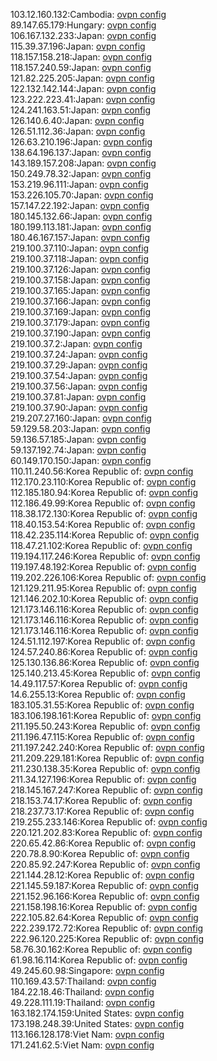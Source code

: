 103.12.160.132:Cambodia: [ovpn config](vpn/103_12_160_132.ovpn)  
89.147.65.179:Hungary: [ovpn config](vpn/89_147_65_179.ovpn)  
106.167.132.233:Japan: [ovpn config](vpn/106_167_132_233.ovpn)  
115.39.37.196:Japan: [ovpn config](vpn/115_39_37_196.ovpn)  
118.157.158.218:Japan: [ovpn config](vpn/118_157_158_218.ovpn)  
118.157.240.59:Japan: [ovpn config](vpn/118_157_240_59.ovpn)  
121.82.225.205:Japan: [ovpn config](vpn/121_82_225_205.ovpn)  
122.132.142.144:Japan: [ovpn config](vpn/122_132_142_144.ovpn)  
123.222.223.41:Japan: [ovpn config](vpn/123_222_223_41.ovpn)  
124.241.163.51:Japan: [ovpn config](vpn/124_241_163_51.ovpn)  
126.140.6.40:Japan: [ovpn config](vpn/126_140_6_40.ovpn)  
126.51.112.36:Japan: [ovpn config](vpn/126_51_112_36.ovpn)  
126.63.210.196:Japan: [ovpn config](vpn/126_63_210_196.ovpn)  
138.64.196.137:Japan: [ovpn config](vpn/138_64_196_137.ovpn)  
143.189.157.208:Japan: [ovpn config](vpn/143_189_157_208.ovpn)  
150.249.78.32:Japan: [ovpn config](vpn/150_249_78_32.ovpn)  
153.219.96.111:Japan: [ovpn config](vpn/153_219_96_111.ovpn)  
153.226.105.70:Japan: [ovpn config](vpn/153_226_105_70.ovpn)  
157.147.22.192:Japan: [ovpn config](vpn/157_147_22_192.ovpn)  
180.145.132.66:Japan: [ovpn config](vpn/180_145_132_66.ovpn)  
180.199.113.181:Japan: [ovpn config](vpn/180_199_113_181.ovpn)  
180.46.167.157:Japan: [ovpn config](vpn/180_46_167_157.ovpn)  
219.100.37.110:Japan: [ovpn config](vpn/219_100_37_110.ovpn)  
219.100.37.118:Japan: [ovpn config](vpn/219_100_37_118.ovpn)  
219.100.37.126:Japan: [ovpn config](vpn/219_100_37_126.ovpn)  
219.100.37.158:Japan: [ovpn config](vpn/219_100_37_158.ovpn)  
219.100.37.165:Japan: [ovpn config](vpn/219_100_37_165.ovpn)  
219.100.37.166:Japan: [ovpn config](vpn/219_100_37_166.ovpn)  
219.100.37.169:Japan: [ovpn config](vpn/219_100_37_169.ovpn)  
219.100.37.179:Japan: [ovpn config](vpn/219_100_37_179.ovpn)  
219.100.37.190:Japan: [ovpn config](vpn/219_100_37_190.ovpn)  
219.100.37.2:Japan: [ovpn config](vpn/219_100_37_2.ovpn)  
219.100.37.24:Japan: [ovpn config](vpn/219_100_37_24.ovpn)  
219.100.37.29:Japan: [ovpn config](vpn/219_100_37_29.ovpn)  
219.100.37.54:Japan: [ovpn config](vpn/219_100_37_54.ovpn)  
219.100.37.56:Japan: [ovpn config](vpn/219_100_37_56.ovpn)  
219.100.37.81:Japan: [ovpn config](vpn/219_100_37_81.ovpn)  
219.100.37.90:Japan: [ovpn config](vpn/219_100_37_90.ovpn)  
219.207.27.160:Japan: [ovpn config](vpn/219_207_27_160.ovpn)  
59.129.58.203:Japan: [ovpn config](vpn/59_129_58_203.ovpn)  
59.136.57.185:Japan: [ovpn config](vpn/59_136_57_185.ovpn)  
59.137.192.74:Japan: [ovpn config](vpn/59_137_192_74.ovpn)  
60.149.170.150:Japan: [ovpn config](vpn/60_149_170_150.ovpn)  
110.11.240.56:Korea Republic of: [ovpn config](vpn/110_11_240_56.ovpn)  
112.170.23.110:Korea Republic of: [ovpn config](vpn/112_170_23_110.ovpn)  
112.185.180.94:Korea Republic of: [ovpn config](vpn/112_185_180_94.ovpn)  
112.186.49.99:Korea Republic of: [ovpn config](vpn/112_186_49_99.ovpn)  
118.38.172.130:Korea Republic of: [ovpn config](vpn/118_38_172_130.ovpn)  
118.40.153.54:Korea Republic of: [ovpn config](vpn/118_40_153_54.ovpn)  
118.42.235.114:Korea Republic of: [ovpn config](vpn/118_42_235_114.ovpn)  
118.47.21.102:Korea Republic of: [ovpn config](vpn/118_47_21_102.ovpn)  
119.194.117.246:Korea Republic of: [ovpn config](vpn/119_194_117_246.ovpn)  
119.197.48.192:Korea Republic of: [ovpn config](vpn/119_197_48_192.ovpn)  
119.202.226.106:Korea Republic of: [ovpn config](vpn/119_202_226_106.ovpn)  
121.129.211.95:Korea Republic of: [ovpn config](vpn/121_129_211_95.ovpn)  
121.146.202.10:Korea Republic of: [ovpn config](vpn/121_146_202_10.ovpn)  
121.173.146.116:Korea Republic of: [ovpn config](vpn/121_173_146_116.ovpn)  
121.173.146.116:Korea Republic of: [ovpn config](vpn/121_173_146_116.ovpn)  
121.173.146.116:Korea Republic of: [ovpn config](vpn/121_173_146_116.ovpn)  
124.51.112.197:Korea Republic of: [ovpn config](vpn/124_51_112_197.ovpn)  
124.57.240.86:Korea Republic of: [ovpn config](vpn/124_57_240_86.ovpn)  
125.130.136.86:Korea Republic of: [ovpn config](vpn/125_130_136_86.ovpn)  
125.140.213.45:Korea Republic of: [ovpn config](vpn/125_140_213_45.ovpn)  
14.49.117.57:Korea Republic of: [ovpn config](vpn/14_49_117_57.ovpn)  
14.6.255.13:Korea Republic of: [ovpn config](vpn/14_6_255_13.ovpn)  
183.105.31.55:Korea Republic of: [ovpn config](vpn/183_105_31_55.ovpn)  
183.106.198.161:Korea Republic of: [ovpn config](vpn/183_106_198_161.ovpn)  
211.195.50.243:Korea Republic of: [ovpn config](vpn/211_195_50_243.ovpn)  
211.196.47.115:Korea Republic of: [ovpn config](vpn/211_196_47_115.ovpn)  
211.197.242.240:Korea Republic of: [ovpn config](vpn/211_197_242_240.ovpn)  
211.209.229.181:Korea Republic of: [ovpn config](vpn/211_209_229_181.ovpn)  
211.230.138.35:Korea Republic of: [ovpn config](vpn/211_230_138_35.ovpn)  
211.34.127.196:Korea Republic of: [ovpn config](vpn/211_34_127_196.ovpn)  
218.145.167.247:Korea Republic of: [ovpn config](vpn/218_145_167_247.ovpn)  
218.153.74.17:Korea Republic of: [ovpn config](vpn/218_153_74_17.ovpn)  
218.237.73.17:Korea Republic of: [ovpn config](vpn/218_237_73_17.ovpn)  
219.255.233.146:Korea Republic of: [ovpn config](vpn/219_255_233_146.ovpn)  
220.121.202.83:Korea Republic of: [ovpn config](vpn/220_121_202_83.ovpn)  
220.65.42.86:Korea Republic of: [ovpn config](vpn/220_65_42_86.ovpn)  
220.78.8.90:Korea Republic of: [ovpn config](vpn/220_78_8_90.ovpn)  
220.85.92.247:Korea Republic of: [ovpn config](vpn/220_85_92_247.ovpn)  
221.144.28.12:Korea Republic of: [ovpn config](vpn/221_144_28_12.ovpn)  
221.145.59.187:Korea Republic of: [ovpn config](vpn/221_145_59_187.ovpn)  
221.152.96.166:Korea Republic of: [ovpn config](vpn/221_152_96_166.ovpn)  
221.158.198.16:Korea Republic of: [ovpn config](vpn/221_158_198_16.ovpn)  
222.105.82.64:Korea Republic of: [ovpn config](vpn/222_105_82_64.ovpn)  
222.239.172.72:Korea Republic of: [ovpn config](vpn/222_239_172_72.ovpn)  
222.96.120.225:Korea Republic of: [ovpn config](vpn/222_96_120_225.ovpn)  
58.76.30.162:Korea Republic of: [ovpn config](vpn/58_76_30_162.ovpn)  
61.98.16.114:Korea Republic of: [ovpn config](vpn/61_98_16_114.ovpn)  
49.245.60.98:Singapore: [ovpn config](vpn/49_245_60_98.ovpn)  
110.169.43.57:Thailand: [ovpn config](vpn/110_169_43_57.ovpn)  
184.22.18.46:Thailand: [ovpn config](vpn/184_22_18_46.ovpn)  
49.228.111.19:Thailand: [ovpn config](vpn/49_228_111_19.ovpn)  
163.182.174.159:United States: [ovpn config](vpn/163_182_174_159.ovpn)  
173.198.248.39:United States: [ovpn config](vpn/173_198_248_39.ovpn)  
113.166.128.178:Viet Nam: [ovpn config](vpn/113_166_128_178.ovpn)  
171.241.62.5:Viet Nam: [ovpn config](vpn/171_241_62_5.ovpn)  
